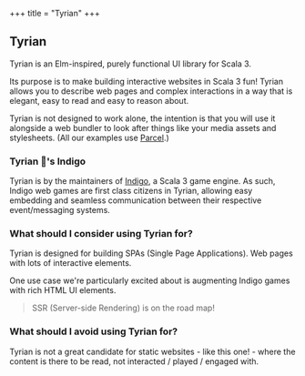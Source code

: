 +++
title = "Tyrian"
+++

## Tyrian

Tyrian is an Elm-inspired, purely functional UI library for Scala 3.

Its purpose is to make building interactive websites in Scala 3 fun! Tyrian allows you to describe web pages and complex interactions in a way that is elegant, easy to read and easy to reason about.

Tyrian is not designed to work alone, the intention is that you will use it alongside a web bundler to look after things like your media assets and stylesheets. (All our examples use [Parcel](https://parceljs.org/).)

### Tyrian 💜's Indigo

Tyrian is by the maintainers of [Indigo](https://indigoengine.io/), a Scala 3 game engine. As such, Indigo web games are first class citizens in Tyrian, allowing easy embedding and seamless communication between their respective event/messaging systems.

### What should I consider using Tyrian for?

Tyrian is designed for building SPAs (Single Page Applications). Web pages with lots of interactive elements.

One use case we're particularly excited about is augmenting Indigo games with rich HTML UI elements.

> SSR (Server-side Rendering) is on the road map!

### What should I avoid using Tyrian for?

Tyrian is not a great candidate for static websites - like this one! - where the content is there to be read, not interacted / played / engaged with.
